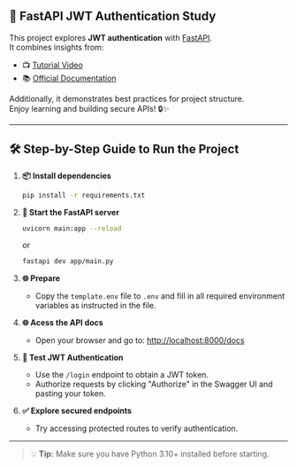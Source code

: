 ## 🚀 FastAPI JWT Authentication Study

This project explores **JWT authentication** with [FastAPI](https://fastapi.tiangolo.com/).  
It combines insights from:

-   📺 [Tutorial Video](https://www.youtube.com/watch?v=KxR3OONvDvo)
-   📚 [Official Documentation](https://fastapi.tiangolo.com/tutorial/security/oauth2-jwt/#hash-and-verify-the-passwords)

Additionally, it demonstrates best practices for project structure.  
Enjoy learning and building secure APIs! 🔒✨

---

## 🛠️ Step-by-Step Guide to Run the Project

1. **📦 Install dependencies**

    ```bash
    pip install -r requirements.txt
    ```

2. **🚀 Start the FastAPI server**

    ```bash
    uvicorn main:app --reload
    ```

    or

    ```bash
    fastapi dev app/main.py
    ```

3. **🌐 Prepare**

    - Copy the `template.env` file to `.env` and fill in all required environment variables as instructed in the file.

4. **🌐 Acess the API docs**

    - Open your browser and go to: [http://localhost:8000/docs](http://localhost:8000/docs)

5. **🔑 Test JWT Authentication**

    - Use the `/login` endpoint to obtain a JWT token.
    - Authorize requests by clicking "Authorize" in the Swagger UI and pasting your token.

6. **✅ Explore secured endpoints**
    - Try accessing protected routes to verify authentication.

---

> 💡 **Tip:** Make sure you have Python 3.10+ installed before starting.
